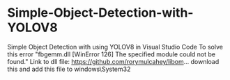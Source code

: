 # Simple-Object-Detection-with-YOLOV8
Simple Object Detection with using YOLOV8 in Visual Studio Code
To solve this error "fbgemm.dll [WinError 126] The specified module could not be found." Link to dll file: https://github.com/rorymulcahey/libom... download this and add this file to windows\System32 
